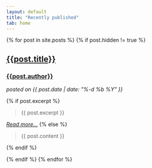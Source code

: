 ```yaml
---
layout: default
title: "Recently published"
tab: home
---
```


<div>
{% for post in site.posts %}
	{% if post.hidden != true %}
		<div id="post-short">
			<a href="{{site.url}}{{site.baseurl}}{{post.url}}">
				<h2>{{post.title}}</h2>
			</a>
			<a href="{{site.url}}{{site.baseurl}}/poems/#{{ post.author | replace: " ", "-" }}">
				<h3>{{post.author}}</h3>
			</a>
			<i>posted on {{ post.date | date: "%-d %b %Y" }}</i>
			<p>
				{% if post.excerpt %}
					<blockquote>
						{{ post.excerpt }}
					</blockquote>
					<a href="{{site.url}}{{site.baseurl}}{{post.url}}"><i>Read more...</i></a>
				{% else %}
					<blockquote>
						{{ post.content }}
					</blockquote>
				{% endif %}
			</p>
		</div>
	{% endif %}
{% endfor %}
</div>
